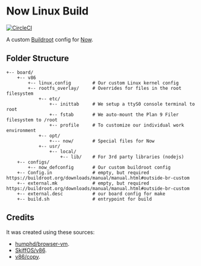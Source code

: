 # Now Linux Build

[![CircleCI](https://dl.circleci.com/status-badge/img/gh/cemalgnlts/now-linux-build/tree/master.svg?style=svg)](https://dl.circleci.com/status-badge/redirect/gh/cemalgnlts/now-linux-build/tree/master)

A custom [Buildroot](https://buildroot.org/) config for [Now](https://github.com/cemalgnlts/now).

## Folder Structure
```
+-- board/
    +-- v86
        +-- linux.config        # Our custom Linux kernel config
        +-- rootfs_overlay/     # Overrides for files in the root filesystem
            +-- etc/
                +-- inittab     # We setup a ttyS0 console terminal to root
                +-- fstab       # We auto-mount the Plan 9 Filer filesystem to /root
                +-- profile     # To customize our individual work environment
            +-- opt/
                +--- now/       # Special files for Now
            +-- usr/
                +-- local/
                    +-- lib/    # For 3rd party libraries (nodejs)
    +-- configs/
        +-- now_defconfig       # Our custom buildroot config
    +-- Config.in               # empty, but required https://buildroot.org/downloads/manual/manual.html#outside-br-custom
    +-- external.mk             # empty, but required https://buildroot.org/downloads/manual/manual.html#outside-br-custom
    +-- external.desc           # our board config for make
    +-- build.sh                # entrypoint for build
```

## Credits
It was created using these sources:
- [humphd/browser-vm](https://github.com/humphd/browser-vm).
- [SkiffOS/v86](https://github.com/skiffos/SkiffOS/blob/master/configs/browser/v86).
- [v86/copy](https://github.com/copy/v86/issues/725#issuecomment-1307807275).